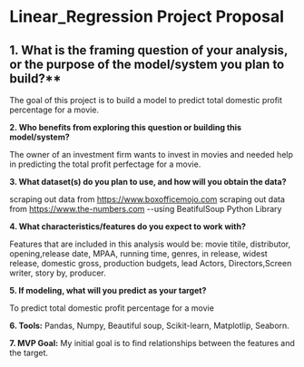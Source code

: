 # Linear_Regression Project Proposal

## 1. What is the framing question of your analysis, or the purpose of the model/system you plan to build?**

 The goal of this project is to build a model to predict total domestic profit percentage for a movie.

**2. Who benefits from exploring this question or building this model/system?**

The owner of an investment firm wants to invest in movies and needed help in predicting the total profit perfectage for a movie. 

**3. What dataset(s) do you plan to use, and how will you obtain the data?**

scraping out data from https://www.boxofficemojo.com
scraping out data from  https://www.the-numbers.com
--using BeatifulSoup Python Library

**4. What characteristics/features do you expect to work with?**

Features that are included in this analysis would be:
movie titile, distributor, opening,release date, MPAA, running time, genres, in release, widest release, domestic gross, production budgets, lead Actors, Directors,Screen writer, story by, producer.

**5. If modeling, what will you predict as your target?**

To predict total domestic profit percentage for a movie

**6. Tools:**
Pandas, Numpy, Beautiful soup, Scikit-learn, Matplotlip, Seaborn.

**7. MVP Goal:**
My initial goal is to find relationships between the features and the target.
